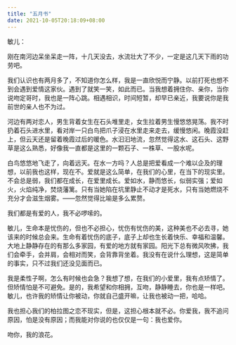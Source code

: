 ```yaml
---
title: "五月书"
date: 2021-10-05T20:18:09+08:00
---
```

敏儿：

刚在南河边呆坐呆走一阵，十几天没去，水流壮大了不少，一定是这几天下雨的功劳吧。

我们认识也有两月多了，不知道你怎么样，我是一直欣悦而宁静。以前打死也想不到会遇到爱情这家伙。遇到了就笑一笑，如此而已。当我想着拥住你、亲你，当你说吻定哥时，我也是一阵心跳。相遇相识，时间短暂，却早已亲近，我要说你是我前世的亲人也不为过。

河边有两对恋人，男生背着女生在石头堆里走，女生拉着男生慢悠悠晃荡。我不时扔着石头进水里，看对岸一只白鸟把爪子浸在水里走来走去，缓慢悠闲。晚霞没赶上，但云天还是留着晚霞过后的暖色。水汩汩地流，忽然觉得这水、这石头、这野草是这么熟悉，好像我一直都是这里的一颗石子、一株草、一股水呢。

白鸟悠悠地飞走了，向着远天。在水一方吗？人总是把爱看成一个难以企及的理想，以前我也这样，现在不。爱就是这么简单，在我们的心里，在当下的现实里。不会总是弱，我们都在成长，在爱里成长。爱如水，静而悠长，似弱实强；爱如火，火焰纯净，焚烧藩篱。只有当她陷在坑里静止不动才是死水，只有当她燃烧不充分才会滋生烟雾。——忽然觉得比喻是多么累赘。

我们都是有爱的人，我不必啰嗦的。

敏儿，生命本是忧伤的，但也不必担心，忧伤有忧伤的美，这种美也不必去寻，她该来的时候总会来。生命有着忧伤的底子，底子上却也生长着快乐、幸福和温馨。大地上静静存在的有那么多家园，有爱的地方就有家园。阳光下总有微风吹拂，我们会牵手，会并肩，会相对而笑，会背靠背坐着。我没有在说什么理想，这是简单的事实，只不过我们还没见面而已。

我是柔性子啊，怎么有时候也会急？我想了想，在我们的小爱里，我有点矫情了。但矫情怕是不可避免。是的，我希望和你相拥，互吻，静静睡去，你也是一样吧。敏儿，也许我的矫情让你被动，你就自己盛开嘛，让我也被动一把，哈哈。

我也担心我们的柏拉图之恋不现实，但是，这担心根本就不必。你爱我，我不追问原因，怕是没有原因；而我能对你说的也仅仅是一句：我也爱你。

吻你，我的浪花。

